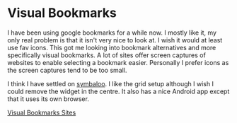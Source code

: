 # Visual Bookmarks

I have been using google bookmarks for a while now. I mostly like it, my only real problem is that it isn't very nice to
look at. I wish it would at least use fav icons. This got me looking into bookmark alternatives and more specifically visual
bookmarks. A lot of sites offer screen captures of websites to enable selecting a bookmark easier. Personally I prefer icons
as the screen captures tend to be too small.

I think I have settled on [symbaloo](http://www.symbaloo.com/). I like the grid setup although I wish I could remove the widget in the centre. It
also has a nice Android app except that it uses its own browser.

[Visual Bookmarks Sites](https://docs.google.com/spreadsheet/pub?key=0AnBvqjRyS_iPdGI5NVVvajNFSmlQZlp2b3hGUTdpTlE&amp;single=true&amp;gid=0&amp;output=html&amp;widget=false)
